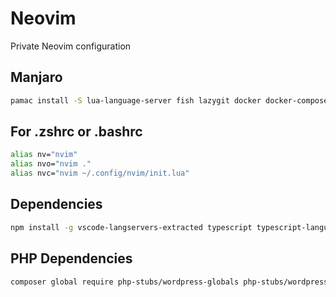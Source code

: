 # Neovim 
Private Neovim configuration

## Manjaro
```bash
pamac install -S lua-language-server fish lazygit docker docker-compose bat clangd clang python-pip cmake-language-server
```
## For .zshrc or .bashrc
```bash
alias nv="nvim"
alias nvo="nvim ."
alias nvc="nvim ~/.config/nvim/init.lua"
```
## Dependencies
```bash
npm install -g vscode-langservers-extracted typescript typescript-language-server intelephense diagnostic-languageserver stylelint-lsp
```
## PHP Dependencies
```bash
composer global require php-stubs/wordpress-globals php-stubs/wordpress-stubs php-stubs/woocommerce-stubs php-stubs/acf-pro-stubs wpsyntex/polylang-stubs php-stubs/genesis-stubs php-stubs/wp-cli-stubs
```
